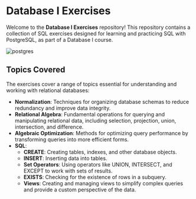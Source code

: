 # Database I Exercises

Welcome to the **Database I Exercises** repository! This repository contains a collection of SQL exercises designed for learning and practicing SQL with PostgreSQL, as part of a Database I course.

![postgres](https://github.com/user-attachments/assets/e9b443b5-c6d8-4512-b8c5-1f3f03243702)

## Topics Covered

The exercises cover a range of topics essential for understanding and working with relational databases:

- **Normalization**: Techniques for organizing database schemas to reduce redundancy and improve data integrity.
- **Relational Algebra**: Fundamental operations for querying and manipulating relational data, including selection, projection, union, intersection, and difference.
- **Algebraic Optimization**: Methods for optimizing query performance by transforming queries into more efficient forms.
- **SQL**:
  - **CREATE**: Creating tables, indexes, and other database objects.
  - **INSERT**: Inserting data into tables.
  - **Set Operators**: Using operators like UNION, INTERSECT, and EXCEPT to work with sets of results.
  - **EXISTS**: Checking for the existence of rows in a subquery.
  - **Views**: Creating and managing views to simplify complex queries and provide a custom perspective of the data.
